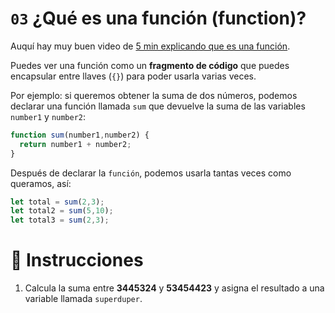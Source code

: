 # `03` ¿Qué es una función (function)?

Auquí hay muy buen video de [5 min explicando que es una función](https://www.youtube.com/watch?v=N8ap4k_1QEQ).

Puedes ver una función como un **fragmento de código** que puedes encapsular entre llaves (`{}`) para poder usarla varias veces.

Por ejemplo: si queremos obtener la suma de dos números, podemos declarar una función llamada `sum` que devuelve la suma de las variables `number1` y `number2`:

```js
function sum(number1,number2) {
  return number1 + number2;
}
```

Después de declarar la `función`, podemos usarla tantas veces como queramos, así:

```js
let total = sum(2,3);
let total2 = sum(5,10);
let total3 = sum(2,3);
```

# 📝 Instrucciones

1. Calcula la suma entre **3445324** y **53454423** y asigna el resultado a una variable llamada `superduper`.
